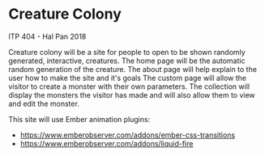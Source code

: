 # Creature Colony
ITP 404 - Hal Pan 2018

Creature colony will be a site for people to open to be shown randomly generated, interactive, creatures.
The home page will be the automatic random generation of the creature.
The about page will help explain to the user how to make the site and it's goals
The custom page will allow the visitor to create a monster with their own parameters.
The collection will display the monsters the visitor has made and will also allow them to view and edit the monster.

This site will use Ember animation plugins:
* https://www.emberobserver.com/addons/ember-css-transitions
* https://www.emberobserver.com/addons/liquid-fire
